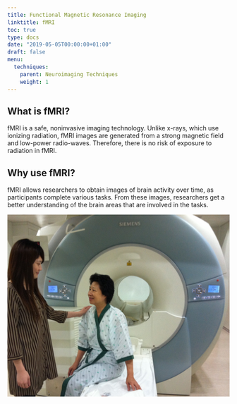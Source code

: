 ```yaml
---
title: Functional Magnetic Resonance Imaging
linktitle: fMRI
toc: true
type: docs
date: "2019-05-05T00:00:00+01:00"
draft: false
menu:
  techniques:
    parent: Neuroimaging Techniques
    weight: 1
---
```



## What is fMRI?
fMRI is a safe, noninvasive imaging technology. Unlike x-rays, which use ionizing radiation, fMRI images are generated from a strong magnetic field and low-power radio-waves. 
Therefore, there is no risk of exposure to radiation in fMRI.

## Why use fMRI?
fMRI allows researchers to obtain images of brain activity over time, as participants complete various tasks. 
From these images, researchers get a better understanding of the brain areas that are involved in the tasks.

![jpg](/resources/techniques/3TMRI_aging.jpg)